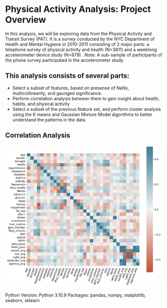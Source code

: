 # Physical Activity Analysis: Project Overview

In this analysis, we will be exploring data from the Physical Activity and Transit Survey (PAT). It is a survey conducted by the NYC Department of Health and Mental Hygiene in 2010-2011 consisting of 2 major parts: a telephone survey of physical activity and health (N=3811) and a weeklong accelerometer device study (N=679) . Note: A sub-sample of participants of the phone survey participated in the accelerometer study.

## This analysis consists of several parts:

- Select a subset of features, based on presense of NaNs, multicollinearity, and gaunged significance.
- Perform correlation analysis between them to gain insight about health, habits, and physical activity 
- Select a subset of the previous feature set, and perform cluster analysis using the K means and Gaussian Mixture Model algorithms to 
  better understand the patterns in the data.
  
## Correlation Analysis

![Heatmap](heatmap.jpeg)

Python Version: Python 3.10.9
Packages: pandas, numpy, matplotlib, seaborn, sklearn
